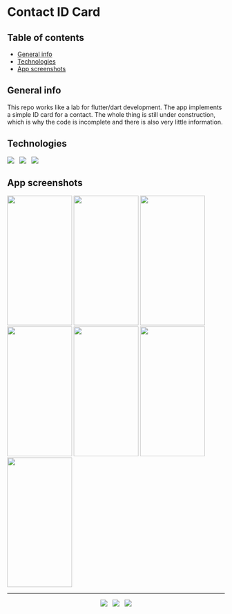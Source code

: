 # Contact ID Card


## Table of contents
* [General info](#general-info)
* [Technologies](#technologies)
* [App screenshots](#app-screenshots)


## General info
This repo works like a lab for flutter/dart development. The app implements a simple ID card for a contact. The whole thing is still under construction, which is why the code is incomplete and there is also very little information. 


## Technologies

<p>
  <img src="https://img.shields.io/badge/Dart-Flutter-02569B?style=for-the-badge&logo=flutter&logoColor=white" />&nbsp;&nbsp;
  <img src="https://img.shields.io/badge/Android%20Studio-Android-3DDC84?style=for-the-badge&logo=android&logoColor=white" />&nbsp;&nbsp;
  <img src="https://img.shields.io/badge/Build%20Tool-Gradle-02303A?style=for-the-badge&logo=gradle&logoColor=white" />&nbsp;&nbsp;
</p>


## App screenshots
<kbd><img src="https://user-images.githubusercontent.com/5893219/139316223-6c2b0b5b-d470-4835-928a-6f629a03a1d6.png" width="150" height="300"></kbd>
<kbd><img src="https://user-images.githubusercontent.com/5893219/139557508-119d74a8-ac82-478a-92a3-80ade83a948b.png" width="150" height="300"></kbd>
<kbd><img src="https://user-images.githubusercontent.com/5893219/139557509-20f09ee3-06b7-45f3-bf2b-7a75101f61f2.png" width="150" height="300"></kbd>
<kbd><img src="https://user-images.githubusercontent.com/5893219/139557502-5fada3fd-a3a5-4de6-b97c-555247011bc9.png" width="150" height="300"></kbd>
<kbd><img src="https://user-images.githubusercontent.com/5893219/139557504-4424f2e8-0a1d-4c36-9993-738750ff5b82.png" width="150" height="300"></kbd>
<kbd><img src="https://user-images.githubusercontent.com/5893219/139557505-e3a21b3e-a5aa-44ff-bd34-daff95850454.png" width="150" height="300"></kbd>
<kbd><img src="https://user-images.githubusercontent.com/5893219/139557506-00ca740b-eab2-46b8-aa30-c9d9c6b6bc1c.png" width="150" height="300"></kbd>


<!-- FOOTER (Author / Visit My Online Resume / Download My PDF Resume) -->
<hr>
<p align='center'>
  <a href="#"><img src="https://img.shields.io/badge/author-%C2%A9%20Siomara%20Cintia%20Pantarotto.%20All%20rights%20reserved.-008080?style=social"></a>&nbsp;&nbsp;
  <a href="https://siomara.com.br/"><img src="https://img.shields.io/badge/visit-My Online Resume-008080?style=social"></a>&nbsp;&nbsp;
  <a href="https://siomara.com.br/ResumePANTAROTTO.pdf"><img src="https://img.shields.io/badge/download-My PDF Resume-008080?style=social"></a>
</p>
